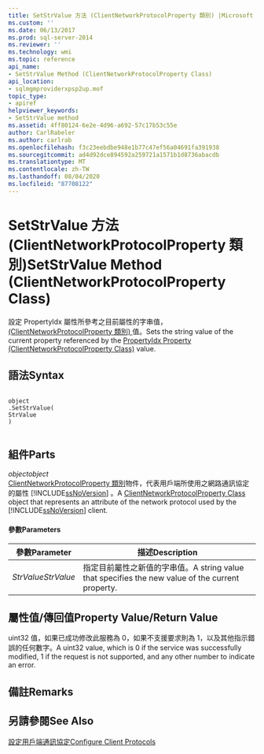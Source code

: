 ```yaml
---
title: SetStrValue 方法 (ClientNetworkProtocolProperty 類別) |Microsoft Docs
ms.custom: ''
ms.date: 06/13/2017
ms.prod: sql-server-2014
ms.reviewer: ''
ms.technology: wmi
ms.topic: reference
api_name:
- SetStrValue Method (ClientNetworkProtocolProperty Class)
api_location:
- sqlmgmproviderxpsp2up.mof
topic_type:
- apiref
helpviewer_keywords:
- SetStrValue method
ms.assetid: 4ff80124-6e2e-4d96-a692-57c17b53c55e
author: CarlRabeler
ms.author: carlrab
ms.openlocfilehash: f3c23eebdbe948e1b77c47ef56a04691fa391938
ms.sourcegitcommit: ad4d92dce894592a259721a1571b1d8736abacdb
ms.translationtype: MT
ms.contentlocale: zh-TW
ms.lasthandoff: 08/04/2020
ms.locfileid: "87708122"
---
```

# <a name="setstrvalue-method-clientnetworkprotocolproperty-class"></a><span data-ttu-id="b6f14-102">SetStrValue 方法 (ClientNetworkProtocolProperty 類別)</span><span class="sxs-lookup"><span data-stu-id="b6f14-102">SetStrValue Method (ClientNetworkProtocolProperty Class)</span></span>
  <span data-ttu-id="b6f14-103">設定 PropertyIdx 屬性所參考之目前屬性的字串值， [ (ClientNetworkProtocolProperty 類別) ](clientnetworkprotocolproperty-class.md)值。</span><span class="sxs-lookup"><span data-stu-id="b6f14-103">Sets the string value of the current property referenced by the [PropertyIdx Property (ClientNetworkProtocolProperty Class)](clientnetworkprotocolproperty-class.md) value.</span></span>  
  
## <a name="syntax"></a><span data-ttu-id="b6f14-104">語法</span><span class="sxs-lookup"><span data-stu-id="b6f14-104">Syntax</span></span>  
  
```  
  
object  
.SetStrValue(  
StrValue  
)  
  
```  
  
## <a name="parts"></a><span data-ttu-id="b6f14-105">組件</span><span class="sxs-lookup"><span data-stu-id="b6f14-105">Parts</span></span>  
 <span data-ttu-id="b6f14-106">*object*</span><span class="sxs-lookup"><span data-stu-id="b6f14-106">*object*</span></span>  
 <span data-ttu-id="b6f14-107">[ClientNetworkProtocolProperty 類別](clientnetworkprotocolproperty-class.md)物件，代表用戶端所使用之網路通訊協定的屬性 [!INCLUDE[ssNoVersion](../../../includes/ssnoversion-md.md)] 。</span><span class="sxs-lookup"><span data-stu-id="b6f14-107">A [ClientNetworkProtocolProperty Class](clientnetworkprotocolproperty-class.md) object that represents an attribute of the network protocol used by the [!INCLUDE[ssNoVersion](../../../includes/ssnoversion-md.md)] client.</span></span>  
  
#### <a name="parameters"></a><span data-ttu-id="b6f14-108">參數</span><span class="sxs-lookup"><span data-stu-id="b6f14-108">Parameters</span></span>  
  
|<span data-ttu-id="b6f14-109">參數</span><span class="sxs-lookup"><span data-stu-id="b6f14-109">Parameter</span></span>|<span data-ttu-id="b6f14-110">描述</span><span class="sxs-lookup"><span data-stu-id="b6f14-110">Description</span></span>|  
|---------------|-----------------|  
|<span data-ttu-id="b6f14-111">*StrValue*</span><span class="sxs-lookup"><span data-stu-id="b6f14-111">*StrValue*</span></span>|<span data-ttu-id="b6f14-112">指定目前屬性之新值的字串值。</span><span class="sxs-lookup"><span data-stu-id="b6f14-112">A string value that specifies the new value of the current property.</span></span>|  
  
## <a name="property-valuereturn-value"></a><span data-ttu-id="b6f14-113">屬性值/傳回值</span><span class="sxs-lookup"><span data-stu-id="b6f14-113">Property Value/Return Value</span></span>  
 <span data-ttu-id="b6f14-114">uint32 值，如果已成功修改此服務為 0，如果不支援要求則為 1，以及其他指示錯誤的任何數字。</span><span class="sxs-lookup"><span data-stu-id="b6f14-114">A uint32 value, which is 0 if the service was successfully modified, 1 if the request is not supported, and any other number to indicate an error.</span></span>  
  
## <a name="remarks"></a><span data-ttu-id="b6f14-115">備註</span><span class="sxs-lookup"><span data-stu-id="b6f14-115">Remarks</span></span>  
  
## <a name="see-also"></a><span data-ttu-id="b6f14-116">另請參閱</span><span class="sxs-lookup"><span data-stu-id="b6f14-116">See Also</span></span>  
 [<span data-ttu-id="b6f14-117">設定用戶端通訊協定</span><span class="sxs-lookup"><span data-stu-id="b6f14-117">Configure Client Protocols</span></span>](../../../database-engine/configure-windows/configure-client-protocols.md)  
  
  
